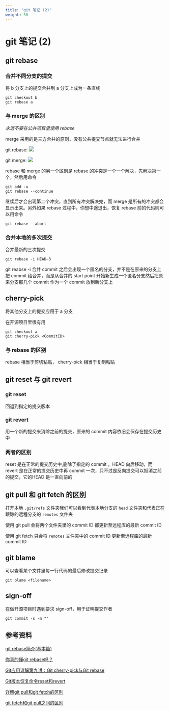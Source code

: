 ```yaml
---
title: "git 笔记 (2)"
weight: 50
---
```


# git 笔记 (2)

## git rebase

### 合并不同分支的提交

将 b 分支上的提交合并到 a 分支上成为一条直线

```
git checkout b
git rebase a
```

### 与 merge 的区别

*永远不要在公共项目里使用 rebase*

merge 采用的是三方合并的原则，没有公共提交节点就无法进行合并

git rebase:
![](../images/git-rebase.jpg)

git merge:
![](../images/git-merge.jpg)

rebase 和 merge 的另一个区别是 rebase 的冲突是一个一个解决，先解决第一个，然后用命令

```
git add -u
git rebase --continue
```

继续后才会出现第二个冲突，直到所有冲突解决完，而 merge 是所有的冲突都会显示出来。另外如果 rebase 过程中，你想中途退出，恢复 rebase   前的代码则可以用命令 

`git rebase --abort`

### 合并本地的多次提交

合并最新的三次提交

`git rebase -i HEAD~3`

git reabse -i 合并 commit 之后会出现一个匿名的分支，并不是在原来的分支上把 commit 给合并，而是从合并的 start point 开始新生成一个匿名分支然后把原来分支那几个 commit 作为一个 commit 放到新分支上

## cherry-pick

将其他分支上的提交应用于 a 分支

在开源项目里很有用

```
git checkout a
git cherry-pick <CommitID>
```

### 与 rebase 的区别

rebase 相当于剪切粘贴， cherry-pick 相当于复制粘贴

## git reset 与 git revert

### git reset

回退到指定的提交版本

### git revert

用一个新的提交来消除之前的提交，原来的 commit 内容依旧会保存在提交历史中

### 两者的区别

reset 是在正常的提交历史中,删除了指定的 commit ，HEAD 向后移动，而 revert 是在正常的提交历史中再 commit 一次，只不过是反向提交可以抵消之前的提交，它的HEAD 是一直向前的

## git pull 和 git fetch 的区别

打开本地 `.git/refs` 文件夹我们可以看到代表本地分支的 `head` 文件夹和代表正在跟踪的远程分支的 `remotes` 文件夹

使用 git pull 会将两个文件夹里的 commit ID 都更新至远程库的最新 commit ID

使用 git fetch 只会将 `remotes` 文件夹中的 commit ID 更新至远程库的最新 commit ID

## git blame

可以查看某个文件里每一行代码的最后修改提交记录

`git blame <filename>`

## sign-off

在做开源项目时遇到要求 sign-off，用于证明提交作者

`git commit -s -m ""`

## 参考资料

[git rebase简介(基本篇)](https://blog.csdn.net/hudashi/article/details/7664631?utm_medium=distribute.pc_relevant.none-task-blog-2~default~baidujs_baidulandingword~default-0.control&spm=1001.2101.3001.4242)

[你真的懂git rebase吗？](https://www.jianshu.com/p/6960811ac89c)

[Git应用详解第九讲：Git cherry-pick与Git rebase](https://blog.csdn.net/qq_43425487/article/details/105620270)

[Git版本恢复命令reset和revert](https://blog.csdn.net/xybelieve1990/article/details/62885292?utm_medium=distribute.pc_relevant_t0.none-task-blog-2%7Edefault%7EBlogCommendFromMachineLearnPai2%7Edefault-1.control&depth_1-utm_source=distribute.pc_relevant_t0.none-task-blog-2%7Edefault%7EBlogCommendFromMachineLearnPai2%7Edefault-1.control)

[详解git pull和git fetch的区别](https://blog.csdn.net/weixin_41975655/article/details/82887273)

[git fetch和git pull之间的区别](https://blog.csdn.net/a19881029/article/details/42245955)